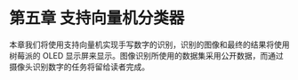 # 第五章 支持向量机分类器

本章我们将使用支持向量机实现手写数字的识别，识别的图像和最终的结果将使用树莓派的 OLED 显示屏来显示。图像识别所使用的数据集采用公开数据，而通过摄像头识别数字的任务将留给读者完成。
